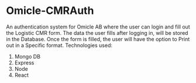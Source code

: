 # Omicle-CMRAuth

An authentication system for Omicle AB where the user can login and fill out the Logistic CMR form. The data the user fills after logging in, will be stored in the Database. Once the form is filled, the user will have the option to Print out in a Specific format.
Technologies used:
  1. Mongo DB
  2. Express
  3. Node
  4. React
